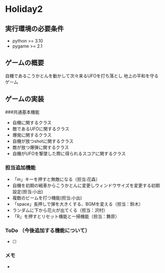# Holiday2

## 実行環境の必要条件
* python >= 3.10
* pygame >= 2.1

## ゲームの概要
自機であるこうかとんを動かして次々来るUFOを打ち落とし
地上の平和を守るゲーム

## ゲームの実装
###共通基本機能
* 自機に関するクラス
* 敵であるUFOに関するクラス
* 爆発に関するクラス
* 自機が放つshotに関するクラス
* 敵が放つ爆弾に関するクラス
* 自機がUFOを撃墜した際に得られるスコアに関するクラス
### 担当追加機能
* 「m」キーを押すと無敵になる（担当:花森）
* 自機を初期の戦車からこうかとんに変更しウィンドウサイズを変更する初期設定(担当:小出)
* 複数のビームを打つ機能(担当:小出)
* 「space」長押しで弾を大きくする、BGMを変える（担当：鈴木）
* ランダムに下から花火が出てくる（担当：沢村）
* 「R」を押すとリセット機能と一掃機能（担当：舞原）
### ToDo  （今後追加する機能について）
- [ ] 
### メモ
*
